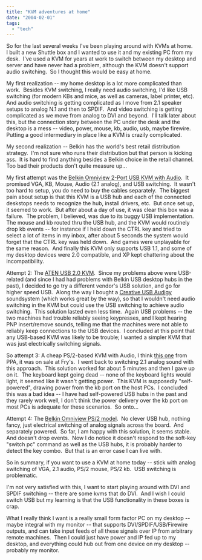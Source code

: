 ```yaml
---
title: "KVM adventures at home"
date: "2004-02-01"
tags: 
  - "tech"
---
```


So for the last several weeks I've been playing around with KVMs at home.  I built a new Shuttle box and I wanted to use it and my existing PC from my desk.  I've used a KVM for years at work to switch between my desktop and server and have never had a problem, although the KVM doesn't support audio switching.  So I thought this would be easy at home.

My first realization -- my home desktop is a lot more complicated than work.  Besides KVM switching, I really need audio switching, I'd like USB switching (for modern KBs and mice, as well as cameras, label printer, etc).  And audio switching is getting complicated as I move from 2.1 speaker setups to analog N.1 and then to SPDIF.  And video switching is getting complicated as we move from analog to DVI and beyond.  I'll talk later about this, but the connection story between the PC under the desk and the desktop is a mess -- video, power, mouse, kb, audio, usb, maybe firewire.  Putting a good intermediary in place like a KVM is crazily complicated. 

My second realization -- Belkin has the world's best retail distribution strategy.  I'm not sure who runs their distribution but that person is kicking ass.  It is hard to find anything besides a Belkin choice in the retail channel.  Too bad their products don't quite measure up...

My first attempt was the [Belkin Omniview 2-Port USB KVM with Audio](http://catalog.belkin.com/IWCatProductPage.process?Merchant_Id=&Section_Id=201729&pcount=&Product_Id=160623).  It promised VGA, KB, Mouse, Audio (2.1 analog), and USB switching.  It wasn't too hard to setup, you do need to buy the cables separately.  The biggest pain about setup is that this KVM is a USB hub and each of the connected deskstops needs to recognize the hub, install drivers, etc.  But once set up, it seemed to work.  But after about a day of use, it was clear this box was a failure.  The problem, I believed, was due to its buggy USB implementation.  The mouse and kb routed thru the USB hub, and the KVM would routinely drop kb events -- for instance if I held down the CTRL key and tried to select a lot of items in my inbox, after about 5 seconds the system would forget that the CTRL key was held down.  And games were unplayable for the same reason.  And finally this KVM only supports USB 1.1, and some of my desktop devices were 2.0 compatible, and XP kept chattering about the incompatibility.

Attempt 2: The [ATEN USB 2.0 KVM](http://www.aten-usa.com/products/product.php?Item=ACS1722).  Since my problems above were USB-related (and since I had had problems with Belkin USB desktop hubs in the past), I decided to go try a different vendor's USB solution, and go for higher speed USB.  Along the way I bought a [Creative USB Audigy](http://www.creative.com/products/product.asp?prodid=9103) soundsystem (which works great by the way), so that I wouldn't need audio switching in the KVM but could use the USB switching to achieve audio switching.  This solution lasted even less time.  Again USB problems -- the two machines had trouble reliably seeing keypresses, and I kept hearing PNP insert/remove sounds, telling me that the machines were not able to reliably keep connections to the USB devices.  I concluded at this point that any USB-based KVM was likely to be trouble; I wanted a simpler KVM that was just electrically switching signals.

So attempt 3: A cheap PS/2-based KVM with Audio, I think [this one](http://shop1.outpost.com/product/3780396#detailed) from PPA, it was on sale at Fry's.  I went back to switching 2.1 analog sound with this approach.  This solution worked for about 5 minutes and then I gave up on it.  The keyboard kept going dead -- none of the keyboard lights would light, it seemed like it wasn't getting power.  This KVM is supposedly "self-powered", drawing power from the kb port on the host PCs.  I concluded this was a bad idea -- I have had self-powered USB hubs in the past and they rarely work well, I don't think the power delivery over the kb port on most PCs is adequate for these scenarios.  So onto...

Attempt 4: The [Belkin Omniview PS/2 model](http://catalog.belkin.com/IWCatProductPage.process?Merchant_Id=&Section_Id=201729&pcount=&Product_Id=160611).  No clever USB hub, nothing fancy, just electrical switching of analog signals across the board.  And separately powered.  So far, I am happy with this solution, it seems stable.  And doesn't drop events.  Now I do notice it doesn't respond to the soft-key "switch pc" command as well as the USB hubs, it is probably harder to detect the key combo.  But that is an error case I can live with.

So in summary, if you want to use a KVM at home today -- stick with analog switching of VGA, 2.1 audio, PS/2 mouse, PS/2 kb.  USB switching is problematic. 

I'm not very satisfied with this, I want to start playing around with DVI and SPDIF switching -- there are some kvms that do DVI.  And I wish I could switch USB but my learning is that the USB functionality in these boxes is crap.

What I really think I want is a really small form factor PC on my desktop -- maybe integral with my monitor -- that supports DVI/SPDIF/USB/Firewire outputs, and can take input feeds of all these signals over IP from arbitrary remote machines.  Then I could just have power and IP fed up to my desktop, and everything could hub out from one device on my desktop -- probably my monitor.
